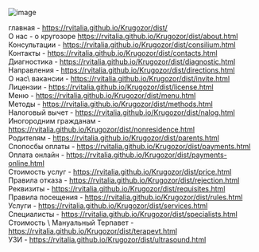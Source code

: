 ![image](https://github.com/user-attachments/assets/e3500108-fdd5-4089-99bf-f465187b3d89)

главная   - https://rvitalia.github.io/Krugozor/dist/    <br>
О нас - о кругозоре https://rvitalia.github.io/Krugozor/dist/about.html   <br>
Консультации - https://rvitalia.github.io/Krugozor/dist/consilium.html    <br>
Контакты - https://rvitalia.github.io/Krugozor/dist/contacts.html   <br> 
Диагностика - https://rvitalia.github.io/Krugozor/dist/diagnostic.html   <br>
Направления - https://rvitalia.github.io/Krugozor/dist/directions.html    <br>
О нас\ вакансии - https://rvitalia.github.io/Krugozor/dist/invite.html   <br>
Лицензии - https://rvitalia.github.io/Krugozor/dist/license.html   <br>
Меню -  https://rvitalia.github.io/Krugozor/dist/menu.html   <br>
Методы - https://rvitalia.github.io/Krugozor/dist/methods.html   <br>
Налоговый вычет - https://rvitalia.github.io/Krugozor/dist/nalog.html  <br>
Иногородним гражданам - https://rvitalia.github.io/Krugozor/dist/nonresidence.html    <br>
Родителям - https://rvitalia.github.io/Krugozor/dist/parents.html    <br>
Спопосбы оплаты - https://rvitalia.github.io/Krugozor/dist/payments.html    <br>
Оплата онлайн - https://rvitalia.github.io/Krugozor/dist/payments-online.html   <br>
Стоимость услуг - https://rvitalia.github.io/Krugozor/dist/price.html   <br>
Правила отказа - https://rvitalia.github.io/Krugozor/dist/rejection.html    <br>
Реквизиты - https://rvitalia.github.io/Krugozor/dist/requisites.html   <br>
Правила посещения - https://rvitalia.github.io/Krugozor/dist/rules.html    <br>
Услуги  - https://rvitalia.github.io/Krugozor/dist/services.html   <br>
Специалисты - https://rvitalia.github.io/Krugozor/dist/specialists.html   <br>
Стоимость \ Мануальный Терпавет - https://rvitalia.github.io/Krugozor/dist/terapevt.html  <br>
УЗИ - https://rvitalia.github.io/Krugozor/dist/ultrasound.html  <br>
